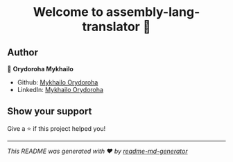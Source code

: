 <h1 align="center">Welcome to assembly-lang-translator 👋</h1>
<p>
</p>

## Author

👤 **Orydoroha Mykhailo**

* Github: [Mykhailo Orydoroha](https://github.com/orydoroha-mykhailo)
* LinkedIn: [Mykhailo Orydoroha](https://linkedin.com/in/mykhailo-o-948b03133)

## Show your support

Give a ⭐️ if this project helped you!

***
_This README was generated with ❤️ by [readme-md-generator](https://github.com/kefranabg/readme-md-generator)_
